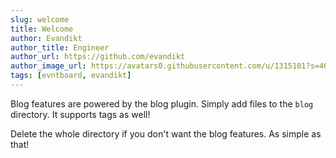 ```yaml
---
slug: welcome
title: Welcome
author: Evandikt
author_title: Engineer
author_url: https://github.com/evandikt
author_image_url: https://avatars0.githubusercontent.com/u/1315101?s=400&v=4
tags: [evntboard, evandikt]
---
```


Blog features are powered by the blog plugin. Simply add files to the `blog` directory. It supports tags as well!

Delete the whole directory if you don't want the blog features. As simple as that!
